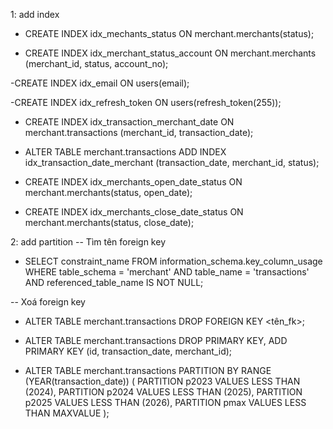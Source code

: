 1: add index
- CREATE INDEX idx_mechants_status ON merchant.merchants(status);

- CREATE INDEX idx_merchant_status_account
  ON merchant.merchants (merchant_id, status, account_no);

-CREATE INDEX idx_email ON users(email);

-CREATE INDEX idx_refresh_token ON users(refresh_token(255));

- CREATE INDEX idx_transaction_merchant_date
  ON merchant.transactions (merchant_id, transaction_date);

- ALTER TABLE merchant.transactions
  ADD INDEX idx_transaction_date_merchant (transaction_date, merchant_id, status);

- CREATE INDEX idx_merchants_open_date_status ON merchant.merchants(status, open_date);

- CREATE INDEX idx_merchants_close_date_status ON merchant.merchants(status, close_date);

2: add partition
-- Tìm tên foreign key
- SELECT constraint_name
  FROM information_schema.key_column_usage
  WHERE table_schema = 'merchant'
  AND table_name = 'transactions'
  AND referenced_table_name IS NOT NULL;

-- Xoá foreign key
- ALTER TABLE merchant.transactions DROP FOREIGN KEY <tên_fk>;

- ALTER TABLE merchant.transactions
  DROP PRIMARY KEY,
  ADD PRIMARY KEY (id, transaction_date, merchant_id);

- ALTER TABLE merchant.transactions
  PARTITION BY RANGE (YEAR(transaction_date)) (
  PARTITION p2023 VALUES LESS THAN (2024),
  PARTITION p2024 VALUES LESS THAN (2025),
  PARTITION p2025 VALUES LESS THAN (2026),
  PARTITION pmax VALUES LESS THAN MAXVALUE
  );
